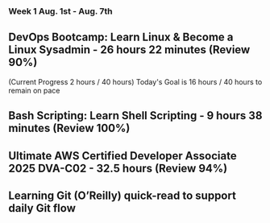 ### Week 1 Aug. 1st - Aug. 7th

## DevOps Bootcamp: Learn Linux & Become a Linux Sysadmin - 26 hours 22 minutes (Review 90%)
(Current Progress 2 hours / 40 hours)
Today's Goal is 16 hours / 40 hours to remain on pace

## Bash Scripting: Learn Shell Scripting - 9 hours 38 minutes (Review 100%)

## Ultimate AWS Certified Developer Associate 2025 DVA-C02 - 32.5 hours (Review 94%)

## Learning Git (O’Reilly) quick-read to support daily Git flow
